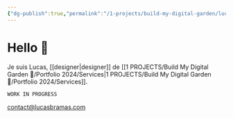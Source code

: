 ```yaml
---
{"dg-publish":true,"permalink":"/1-projects/build-my-digital-garden/lucas-bramas/","tags":["gardenEntry"],"dgShowBacklinks":"false","dgShowLocalGraph":"false"}
---
```


# Hello 👋

Je suis Lucas, [[designer\|designer]] de [[1 PROJECTS/Build My Digital Garden 🌴/Portfolio 2024/Services\|1 PROJECTS/Build My Digital Garden 🌴/Portfolio 2024/Services]].

```markdown
WORK IN PROGRESS
```

contact@lucasbramas.com